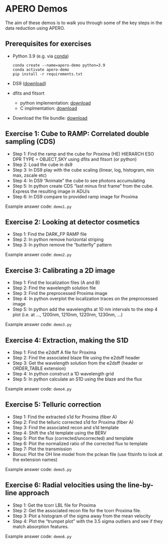 # APERO Demos

The aim of these demos is to walk you through some of the key steps in the
data reduction using APERO.

## Prerequisites for exercises 

- Python 3.9  (e.g. via [conda](https://docs.conda.io/en/latest/miniconda.html))
    ```
    conda create --name=apero-demo python=3.9
    conda activate apero-demo
    pip install -r requirements.txt
    ```


- DS9 ([download](https://sites.google.com/cfa.harvard.edu/saoimageds9)) 


- dfits and fitsort
  - python implementation: [download](https://astrom-tom.github.io/dfitspy/build/html/installation.html)
  - C implmentation: [download](https://github.com/granttremblay/eso_fits_tools)


- Download the file bundle: [download](https://www.astro.umontreal.ca/~artigau/apero_demo/apero_nirps_demo.tar)


## Exercise 1: Cube to RAMP: Correlated double sampling (CDS) 

- Step 1: Find the ramp and the cube for Proxima (HE)   HIERARCH ESO DPR TYPE = OBJECT,SKY  using dfits and fitsort (or python)
- Step 2: Load the cube in ds9
- Step 3: In DS9 play with the cube scaling (linear, log, histogram, min max, zscale etc)
- Step 4: In DS9 “Animate” the cube to see photons accumulating
- Step 5: In python create CDS “last minus first frame” from the cube. Express the resulting image in ADU/s
- Step 6: In DS9 compare to provided ramp image for Proxima

Example answer code: `demo1.py`

## Exercise 2: Looking at detector cosmetics

- Step 1: Find the DARK_FP RAMP file
- Step 2: In python remove horizontal striping 
- Step 3: In python remove the “butterfly” pattern

Example answer code: `demo2.py`

## Exercise 3: Calibrating a 2D image 

- Step 1: Find the localization files (A and B)
- Step 2: Find the wavelength solution file
- Step 3: Find the preprocessed Proxima image
- Step 4: In python overplot the localization traces on the preprocessed image
- Step 5: In python add the wavelengths at 10 nm intervals to the step 4 plot
          (i.e. at …, 1200nm, 1210nm, 1220nm, 1230nm, …)

Example answer code: `demo3.py`

## Exercise 4: Extraction, making the S1D

- Step 1: Find the e2dsff A file for Proxima
- Step 2: Find the associated blaze file using the e2dsff header
- Step 3: Get the wavelength solution from the e2dsff (header or ORDER_TABLE extension)
- Step 4: In python construct a 1D wavelength grid
- Step 5: In python calculate an S1D using the blaze and the flux

Example answer code: `demo4.py`

## Exercise 5: Telluric correction

- Step 1: Find the extracted s1d for Proxima (fiber A)
- Step 2: Find the telluric corrected s1d for Proxima (fiber A)
- Step 3: Find the associated recon and s1d template
- Step 4: Shift the s1d template using the BERV
- Step 5: Plot the flux (corrected/uncorrected) and template
- Step 6: Plot the normalized ratio of the corrected flux to template
- Step 7: Plot the transmission
- Bonus: Plot the OH line model from the pclean file (use fitsinfo to look at the extension names)

Example answer code: `demo5.py`

## Exercise 6: Radial velocities using the line-by-line approach

- Step 1: Get the tcorr LBL file for Proxima
- Step 2: Get the associated recon file for the tcorr Proxima file.
- Step 3: Plot a histogram of the sigma away from the mean velocity
- Step 4: Plot the “trumpet plot” with the 3.5 sigma outliers and see if they match absorption features.

Example answer code: `demo6.py`